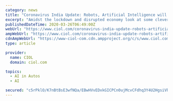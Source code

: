 ```yaml
---
category: news
title: "Coronavirus India Update: Robots, Artificial Intelligence will be taking care of patients in Isolation Wards"
excerpt: "Amidst the lockdown and disrupted economy look at some clever way in which Artificial Intelligence i.e Robots are becoming a part of the fight to slow down Coronavirus and help healthcare workers."
publishedDateTime: 2020-03-26T06:49:00Z
webUrl: "https://www.ciol.com/coronavirus-india-update-robots-artificial-intelligence-will-taking-care-patients-isolation-wards/"
ampWebUrl: "https://www.ciol.com/coronavirus-india-update-robots-artificial-intelligence-will-taking-care-patients-isolation-wards/amp/"
cdnAmpWebUrl: "https://www-ciol-com.cdn.ampproject.org/c/s/www.ciol.com/coronavirus-india-update-robots-artificial-intelligence-will-taking-care-patients-isolation-wards/amp/"
type: article

provider:
  name: CIOL
  domain: ciol.com

topics:
  - AI in Autos
  - AI

secured: "c5rPklO/K7nBtBsE3wfNQa/EBwHVvEDxkGICPCn0ujMcvCFdhq3Y4U2HgsiVhNEdTdgWrCL5alBo/OwisJ0BZAN74X5JvOI4KqQXbEbInry50J6UYgl9nk93hH2Yngf5uTWRIm+U1FT9d0uAR5O18tQVkcq96aemBdFSr/+QTAiDinMCO86AXd6buo5Uo6ALuzCSlBlkB0cxjo2Xdb1JODEPaXIhuUU/kyJnguKOazpcwogJ2PBbhpVTLPz15s3GUXjtVtLgdQM6LaqIxUJH5oR8/wyEo2Id2szFdxiJ4gtsPYAvg9GjaAutMupmHlc8;OY/ZCSB3xLionMKj2MUYxg=="
---
```


